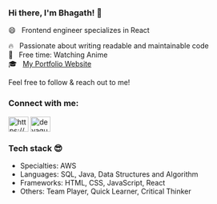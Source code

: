 ### Hi there, I'm Bhagath! 👋

😄 &nbsp; Frontend engineer specializes in React
<!-- 🌱 &nbsp; Currently learning  to make a new personal project  -->
🔥 &nbsp; Passionate about writing readable and maintainable code     
🍵 &nbsp; Free time: Watching Anime  
🎓 &nbsp; [My Portfolio Website](https://bhagathdevaguptapu.netlify.app/)  

Feel free to follow &amp; reach out to me!  
<h3 align="left">Connect with me:</h3>
<p align="left">
<a href="https://www.linkedin.com/in/bhagath-devaguptapu/" target="blank"><img align="center" src="https://raw.githubusercontent.com/rahuldkjain/github-profile-readme-generator/master/src/images/icons/Social/linked-in-alt.svg" alt="https://www.linabhagath krishna vamsi devaguptapu kedin.com/in/bhagath-devaguptapu-3aa680226/" height="30" width="40" /></a>
<a href="https://instagram.com/devaguptapu_bhagath" target="blank"><img align="center" src="https://raw.githubusercontent.com/rahuldkjain/github-profile-readme-generator/master/src/images/icons/Social/instagram.svg" alt="devaguptapu_bhagath" height="30" width="40" /></a>
 

<br/>

### Tech stack 😎 
- Specialties: AWS
- Languages: SQL, Java, Data Structures and Algorithm  
- Frameworks:  HTML, CSS, JavaScript, React
- Others: Team Player, Quick Learner, Critical Thinker


<!--
**eastend-street/eastend-street** is a ✨ _special_ ✨ repository because its `README.md` (this file) appears on your GitHub profile.

Here are some ideas to get you started:

- 🔭 I’m currently working on ...
- 🌱 I’m currently learning ...
- 👯 I’m looking to collaborate on ...
- 🤔 I’m looking for help with ...
- 💬 Ask me about ...
- 📫 How to reach me: ...
- 😄 Pronouns: ...
- ⚡ Fun fact: ...


<h1 align="center">Hi 👋, I'm D Bhagath Krishna Vamsi</h1>
<h3 align="center">An enthusiastic frontend developer from India, enthusiastic about Cloud Edge Computing development.</h3>



<p align="left"> <img src="https://komarev.com/ghpvc/?username=bhagathdevaguptapu&label=Profile%20views&color=0e75b6&style=flat" alt="bhagathdevaguptapu" /> </p>



<h3 align="left">Connect with me:</h3>
<p align="left">
<a href="https://www.linkedin.com/in/bhagath-devaguptapu/" target="blank"><img align="center" src="https://raw.githubusercontent.com/rahuldkjain/github-profile-readme-generator/master/src/images/icons/Social/linked-in-alt.svg" alt="https://www.linabhagath krishna vamsi devaguptapu kedin.com/in/bhagath-devaguptapu-3aa680226/" height="30" width="40" /></a>
<a href="https://instagram.com/devaguptapu_bhagath" target="blank"><img align="center" src="https://raw.githubusercontent.com/rahuldkjain/github-profile-readme-generator/master/src/images/icons/Social/instagram.svg" alt="devaguptapu_bhagath" height="30" width="40" /></a>


</p>

<h3 align="left">Languages and Tools:</h3>
<p align="left">  <a href="https://www.cprogramming.com/" target="_blank" rel="noreferrer"> <img src="https://raw.githubusercontent.com/devicons/devicon/master/icons/c/c-original.svg" alt="c" width="40" height="40"/> </a> <a href="https://www.w3schools.com/css/" target="_blank" rel="noreferrer"> <img src="https://raw.githubusercontent.com/devicons/devicon/master/icons/css3/css3-original-wordmark.svg" alt="css3" width="40" height="40"/> </a> <a href="https://git-scm.com/" target="_blank" rel="noreferrer">  <img src="https://raw.githubusercontent.com/devicons/devicon/master/icons/html5/html5-original-wordmark.svg" alt="html5" width="40" height="40"/> </a> <a href="https://www.java.com" target="_blank" rel="noreferrer"> <img src="https://raw.githubusercontent.com/devicons/devicon/master/icons/java/java-original.svg" alt="java" width="40" height="40"/> </a> <a href="https://www.mongodb.com/" target="_blank" rel="noreferrer">  <img src="https://raw.githubusercontent.com/devicons/devicon/master/icons/mysql/mysql-original-wordmark.svg" alt="mysql" width="40" height="40"/> </a> <a href="https://reactjs.org/" target="_blank" rel="noreferrer"> <img src="https://raw.githubusercontent.com/devicons/devicon/master/icons/react/react-original-wordmark.svg" alt="react" width="40" height="40"/> </a> </p>

<p><img align="center" src="https://github-readme-stats.vercel.app/api/top-langs?username=bhagathdevaguptapu&show_icons=true&locale=en&layout=compact" alt="bhagathdevaguptapu" /></p>

<p><img align="center" src="https://github-readme-streak-stats.herokuapp.com/?user=bhagathdevaguptapu&" alt="bhagathdevaguptapu" /></p>
-->
